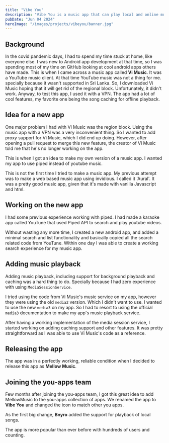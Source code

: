 ```yaml
---
title: "Vibe You"
description: "Vibe You is a music app that can play local and online music"
pubDate: "Jun 04 2024"
heroImage: "/images/projects/vibeyou/banner.jpg"
---
```


## Background

In the covid pandemic days, I had to spend my time stuck at home, like everyone else. I was new to Android app development at that time, so I was spending most of my time on GitHub looking at cool android apps others have made. This is when I came across a music app called **Vi Music**. It was a YouTube music client.
At that time YouTube music was not a thing for me. specially because it wasn't supported in Sri Lanka.
So, I downloaded Vi Music hoping that it will get rid of the regional block. Unfortunately, it didn't work. Anyway, to test this app, I used it with a VPN.
The app had a lot of cool features, my favorite one being the song caching for offline playback.

## Idea for a new app

One major problem I had with Vi Music was the region block. Using the music app with a VPN was a very inconvenient thing. So I wanted to add proxy support for Vi Music, which I did end up doing. However, after opening a pull request to merge this new feature, the creator of Vi Music told me that he's no longer working on the app.

This is when I got an idea to make my own version of a music app. I wanted my app to use piped instead of youtube music.

This is not the first time I tried to make a music app. My previous attempt was to make a web based music app using invidious. I called it 'Aural'. It was a pretty good music app, given that it's made with vanilla Javascript and html.

## Working on the new app

I had some previous experience working with piped. I had made a karaoke app called YouTune that used Piped API to search and play youtube videos.

Without wasting any more time, I created a new android app, and added a minimal search and list functionality and basically copied all the search related code from YouTune. Within one day I was able to create a working search experience for my music app.

## Adding music playback

Adding music playback, including support for background playback and caching was a hard thing to do. Specially because I had zero experience with using `MediaSessionService`.

I tried using the code from Vi Music's music service on my app, however they were using the old `media2` version. Which I didn't want to use. I wanted to use the new `media3` on my app. So I had to resort to using the official `media3` documentation to make my app's music playback service.

After having a working implementation of the media session service, I started working on adding caching support and other features. It was pretty straightforward as I was able to use Vi Music's code as a reference.

## Releasing the app

The app was in a perfectly working, reliable condition when I decided to release this app as **Mellow Music**.

## Joining the you-apps team

Few months after joining the you-apps team, I got this great idea to add MellowMusic to the you-apps collection of apps.
We renamed the app to **Vibe You** and changed the icon to match other you apps.

As the first big change, **Bnyro** added the support for playback of local songs.

The app is more popular than ever before with hundreds of users and counting.